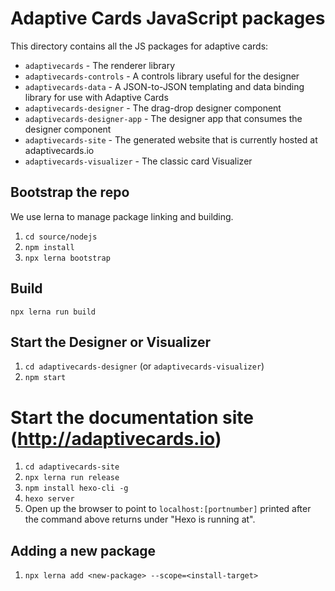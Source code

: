 # Adaptive Cards JavaScript packages

This directory contains all the JS packages for adaptive cards:

* `adaptivecards` - The renderer library
* `adaptivecards-controls` - A controls library useful for the designer
* `adaptivecards-data` - A JSON-to-JSON templating and data binding library for use with Adaptive Cards
* `adaptivecards-designer` - The drag-drop designer component
* `adaptivecards-designer-app` - The designer app that consumes the designer component
* `adaptivecards-site` - The generated website that is currently hosted at adaptivecards.io
* `adaptivecards-visualizer` - The classic card Visualizer

## Bootstrap the repo

We use lerna to manage package linking and building. 

1. `cd source/nodejs`
2. `npm install`
3. `npx lerna bootstrap`

## Build

`npx lerna run build`

## Start the Designer or Visualizer

1. `cd adaptivecards-designer` (or `adaptivecards-visualizer`)
2. `npm start`

# Start the documentation site (http://adaptivecards.io)

1. `cd adaptivecards-site`
2. `npx lerna run release`
3. `npm install hexo-cli -g`
5. `hexo server`
6. Open up the browser to point to `localhost:[portnumber]` printed after the command above returns under "Hexo is running at".

## Adding a new package

1. `npx lerna add <new-package> --scope=<install-target>`